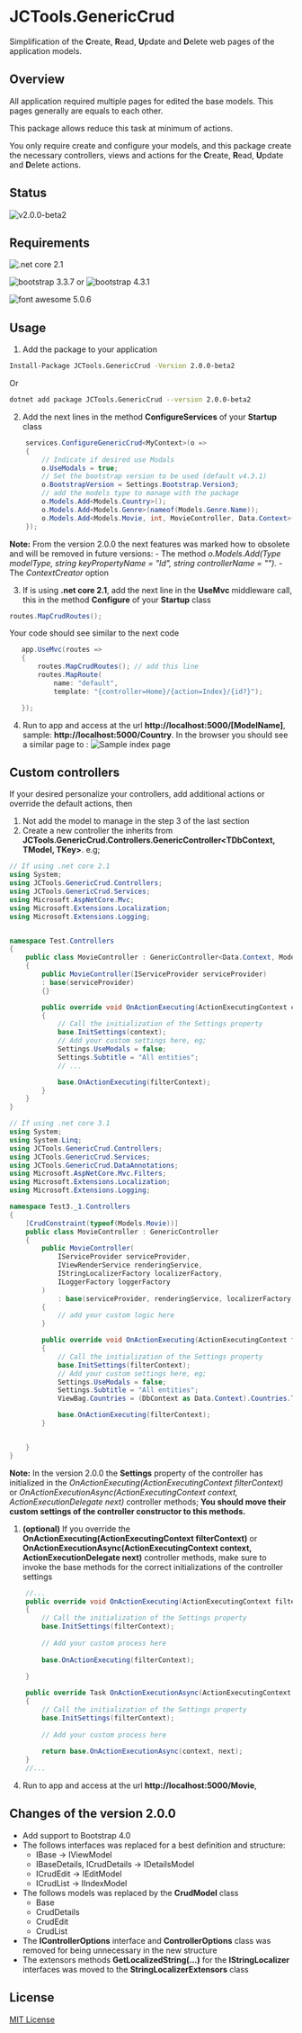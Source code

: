 # JCTools.GenericCrud

Simplification of the **C**reate, **R**ead, **U**pdate and **D**elete web pages of the application models.

## Overview

All application required multiple pages for edited the base models. This pages generally are equals to each other.

This package allows reduce this task at minimum of actions.

You only require create and configure your models, and this package create the necessary controllers, views and actions for the **C**reate, **R**ead, **U**pdate and **D**elete actions.

## Status
![v2.0.0-beta2](https://img.shields.io/badge/nuget-v2.0.0%20beta2-blue)

## Requirements
![.net core 2.1](https://img.shields.io/badge/.net%20core-v2.1-green)

![bootstrap 3.3.7](https://img.shields.io/badge/bootstrap-v3.3.7-blue) or
![bootstrap 4.3.1](https://img.shields.io/badge/bootstrap-v4.3.1-blue)

![font awesome 5.0.6](https://img.shields.io/badge/font%20awesome-v5.0.6-blue)

## Usage

1. Add the package to your application
```bash
Install-Package JCTools.GenericCrud -Version 2.0.0-beta2
```
Or
```bash
dotnet add package JCTools.GenericCrud --version 2.0.0-beta2
```
2. Add the next lines in the method **ConfigureServices** of your **Startup** class
```cs
    services.ConfigureGenericCrud<MyContext>(o =>
    {
        // Indicate if desired use Modals 
        o.UseModals = true;
        // Set the bootstrap version to be used (default v4.3.1)
        o.BootstrapVersion = Settings.Bootstrap.Version3;
        // add the models type to manage with the package
        o.Models.Add<Models.Country>(); 
        o.Models.Add<Models.Genre>(nameof(Models.Genre.Name));
        o.Models.Add<Models.Movie, int, MovieController, Data.Context>();
    });
```

**Note:** From the version 2.0.0 the next features was marked how to obsolete and will be removed in future versions:
    - The method *o.Models.Add(Type modelType, string keyPropertyName = "Id", string controllerName = "")*.
    - The *ContextCreator* option

3. If is using **.net core 2.1**, add the next line in the **UseMvc** middleware call, this in the method **Configure** of your **Startup** class 
 ```cs
 routes.MapCrudRoutes();
 ```
Your code should see similar to the next code
 ```cs
    app.UseMvc(routes =>
    {
        routes.MapCrudRoutes(); // add this line
        routes.MapRoute(
            name: "default",
            template: "{controller=Home}/{action=Index}/{id?}");

    });
 ```
 4. Run to app and access at the url **http://localhost:5000/[ModelName]**, sample: **http://localhost:5000/Country**. In the browser you should see a similar page to :
 ![Sample index page](Mockups/sampleIndexPage.png)

## Custom controllers
If your desired personalize your controllers, add additional actions or override the default actions, then

1. Not add the model to manage in the step 3 of the last section
2. Create a new controller the inherits from **JCTools.GenericCrud.Controllers.GenericController<TDbContext, TModel, TKey>**. e.g;
```cs
// If using .net core 2.1
using System;
using JCTools.GenericCrud.Controllers;
using JCTools.GenericCrud.Services;
using Microsoft.AspNetCore.Mvc;
using Microsoft.Extensions.Localization;
using Microsoft.Extensions.Logging;


namespace Test.Controllers
{
    public class MovieController : GenericController<Data.Context, Models.Movie, int>
    {
        public MovieController(IServiceProvider serviceProvider) 
        : base(serviceProvider)
        {}

        public override void OnActionExecuting(ActionExecutingContext context)
        {
            // Call the initialization of the Settings property
            base.InitSettings(context);
            // Add your custom settings here, eg;
            Settings.UseModals = false;
            Settings.Subtitle = "All entities";
            // ...

            base.OnActionExecuting(filterContext);
        }
    }
}

// If using .net core 3.1 
using System;
using System.Linq;
using JCTools.GenericCrud.Controllers;
using JCTools.GenericCrud.Services;
using JCTools.GenericCrud.DataAnnotations;
using Microsoft.AspNetCore.Mvc.Filters;
using Microsoft.Extensions.Localization;
using Microsoft.Extensions.Logging;

namespace Test3._1.Controllers
{
    [CrudConstraint(typeof(Models.Movie))]
    public class MovieController : GenericController
    {
        public MovieController(
            IServiceProvider serviceProvider,
            IViewRenderService renderingService,
            IStringLocalizerFactory localizerFactory,
            ILoggerFactory loggerFactory
        )
            : base(serviceProvider, renderingService, localizerFactory, loggerFactory, "Id")
        {
            // add your custom logic here
        }

        public override void OnActionExecuting(ActionExecutingContext filterContext)
        {
            // Call the initialization of the Settings property
            base.InitSettings(filterContext);
            // Add your custom settings here, eg;
            Settings.UseModals = false;
            Settings.Subtitle = "All entities";
            ViewBag.Countries = (DbContext as Data.Context).Countries.ToList();

            base.OnActionExecuting(filterContext);
        }


    }
}
 ```

**Note:** In the version 2.0.0 the **Settings** property of the controller has initialized in the *OnActionExecuting(ActionExecutingContext filterContext)* or *OnActionExecutionAsync(ActionExecutingContext context, ActionExecutionDelegate next)* controller methods; **You should move their custom settings of the controller constructor to this methods.**

1. **(optional)** If you override the **OnActionExecuting(ActionExecutingContext filterContext)** or **OnActionExecutionAsync(ActionExecutingContext context, ActionExecutionDelegate next)** controller methods, make sure to invoke the base methods for the correct initializations of the controller settings

```cs
    //...
    public override void OnActionExecuting(ActionExecutingContext filterContext)
    {        
        // Call the initialization of the Settings property
        base.InitSettings(filterContext);
        
        // Add your custom process here
        
        base.OnActionExecuting(filterContext);

    }
    
    public override Task OnActionExecutionAsync(ActionExecutingContext context, ActionExecutionDelegate next)
    {
        // Call the initialization of the Settings property
        base.InitSettings(filterContext);
        
        // Add your custom process here
        
        return base.OnActionExecutionAsync(context, next);
    }
    //...
```

4. Run to app and access at the url **http://localhost:5000/Movie**,
## Changes of the version 2.0.0
* Add support to Bootstrap 4.0
* The follows interfaces was replaced for a best definition and structure:
  * IBase -> IViewModel
  * IBaseDetails, ICrudDetails -> IDetailsModel
  * ICrudEdit -> IEditModel
  * ICrudList -> IIndexModel
* The follows models was replaced by the **CrudModel** class
  * Base
  * CrudDetails
  * CrudEdit
  * CrudList
* The **IControllerOptions** interface and **ControllerOptions** class was removed for being unnecessary in the new structure
* The extensors methods **GetLocalizedString(...)** for the **IStringLocalizer** interfaces was moved to the **StringLocalizerExtensors** class

## License
[MIT License](LICENSE)
